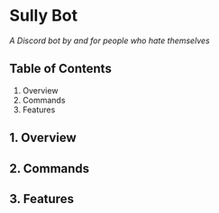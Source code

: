 # Sully Bot

_A Discord bot by and for people who hate themselves_

## Table of Contents

1. Overview
2. Commands
3. Features

## 1. Overview

## 2. Commands

## 3. Features
